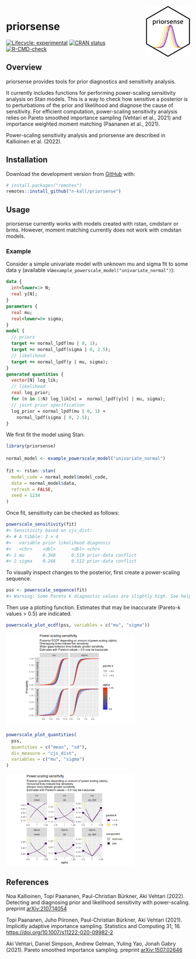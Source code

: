 
<!-- README.md is generated from README.Rmd. Please edit that file -->
<img src='man/figures/logo.png' align="right" height="139" />

# priorsense

<!-- badges: start -->
[![Lifecycle: experimental](https://img.shields.io/badge/lifecycle-experimental-orange.svg)](https://www.tidyverse.org/lifecycle/#experimental) [![CRAN status](https://www.r-pkg.org/badges/version/priorsense)](https://CRAN.R-project.org/package=priorsense) [![R-CMD-check](https://github.com/n-kall/priorsense/workflows/R-CMD-check/badge.svg)](https://github.com/n-kall/priorsense/actions) <!-- badges: end -->

## Overview

priorsense provides tools for prior diagnostics and sensitivity analysis.

It currently includes functions for performing power-scaling sensitivity analysis on Stan models. This is a way to check how sensitive a posterior is to perturbations of the prior and likelihood and diagnose the cause of sensitivity. For efficient computation, power-scaling sensitivity analysis relies on Pareto smoothed importance sampling (Vehtari et al., 2021) and importance weighted moment matching (Paananen et al., 2021).

Power-scaling sensitivity analysis and priorsense are described in Kallioinen et al. (2022).

## Installation

Download the development version from [GitHub](https://github.com/) with:

``` r
# install.packages("remotes")
remotes::install_github("n-kall/priorsense")
```

## Usage

priorsense currently works with models created with rstan, cmdstanr or brms. However, moment matching currently does not work with cmdstan models.

### Example

Consider a simple univariate model with unknown mu and sigma fit to some data y (available via`example_powerscale_model("univariate_normal")`):

``` stan
data {
  int<lower=1> N;
  real y[N];
}
parameters {
  real mu;
  real<lower=0> sigma;
}
model {
  // priors
  target += normal_lpdf(mu | 0, 1);
  target += normal_lpdf(sigma | 0, 2.5);
  // likelihood
  target += normal_lpdf(y | mu, sigma);
}
generated quantities {
  vector[N] log_lik;
  // likelihood
  real log_prior;
  for (n in 1:N) log_lik[n] =  normal_lpdf(y[n] | mu, sigma);
  // joint prior specification
  log_prior = normal_lpdf(mu | 0, 1) +
    normal_lpdf(sigma | 0, 2.5);
}
```

We first fit the model using Stan:

``` r
library(priorsense)

normal_model <- example_powerscale_model("univariate_normal")

fit <- rstan::stan(
  model_code = normal_model$model_code,
  data = normal_model$data,
  refresh = FALSE,
  seed = 1234
)
```

Once fit, sensitivity can be checked as follows:

``` r
powerscale_sensitivity(fit)
#> Sensitivity based on cjs_dist:
#> # A tibble: 2 × 4
#>   variable prior likelihood diagnosis          
#>   <chr>    <dbl>      <dbl> <chr>              
#> 1 mu       0.368      0.519 prior-data conflict
#> 2 sigma    0.266      0.512 prior-data conflict
```

To visually inspect changes to the posterior, first create a power-scaling sequence.

``` r
pss <- powerscale_sequence(fit)
#> Warning: Some Pareto k diagnostic values are slightly high. See help('pareto-k-diagnostic') for details.
```

Then use a plotting function. Estimates that may be inaccurate (Pareto-k values &gt; 0.5) are indicated.

``` r
powerscale_plot_ecdf(pss, variables = c("mu", "sigma"))
```

<img src="man/figures/README-ecdf_plot-1.png" width="70%" height="70%" />

``` r
powerscale_plot_quantities(
  pss,
  quantities = c("mean", "sd"),
  div_measure = "cjs_dist",
  variables = c("mu", "sigma")
)
```

<img src="man/figures/README-quants_plot-1.png" width="70%" height="70%" />

## References

Noa Kallioinen, Topi Paananen, Paul-Christian Bürkner, Aki Vehtari (2022). Detecting and diagnosing prior and likelihood sensitivity with power-scaling. preprint [arXiv:2107.14054](https://arxiv.org/abs/2107.14054)

Topi Paananen, Juho Piironen, Paul-Christian Bürkner, Aki Vehtari (2021). Implicitly adaptive importance sampling. Statistics and Computing 31, 16. <https://doi.org/10.1007/s11222-020-09982-2>

Aki Vehtari, Daniel Simpson, Andrew Gelman, Yuling Yao, Jonah Gabry (2021). Pareto smoothed importance sampling. preprint [arXiv:1507.02646](https://arxiv.org/abs/1507.02646)
